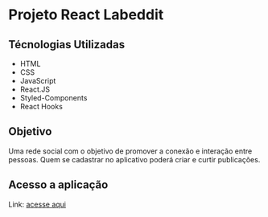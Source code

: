 # Projeto React Labeddit

## Técnologias Utilizadas

- HTML
- CSS
- JavaScript
- React.JS
- Styled-Components
- React Hooks

## Objetivo

Uma rede social com o objetivo de promover a conexão e interação entre pessoas. Quem se cadastrar no aplicativo poderá criar e curtir publicações.

## Acesso a aplicação

Link: [acesse aqui](https://s-social-network.netlify.app/)
